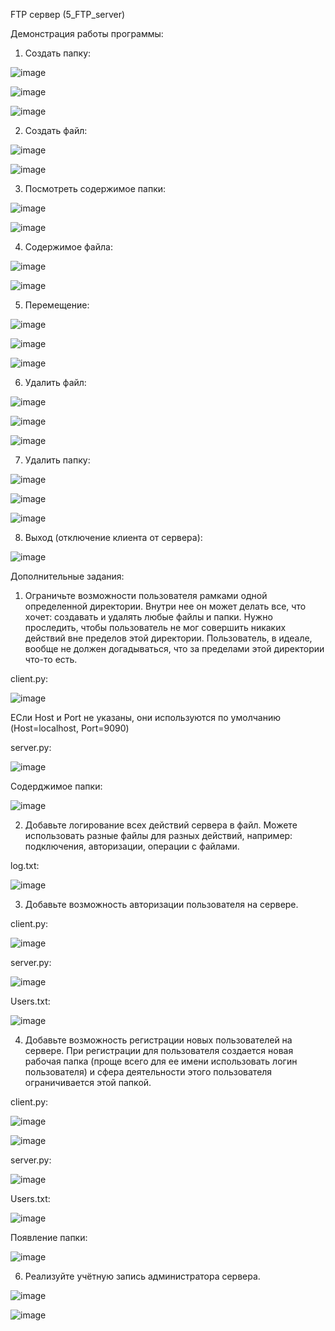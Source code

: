 FTP сервер (5_FTP_server)

Демонстрация работы программы:

1. Создать папку:

![image](https://user-images.githubusercontent.com/90133237/144722827-384d2ffa-a78e-4ffb-b353-362ca6e8b18e.png)

![image](https://user-images.githubusercontent.com/90133237/144722798-59f35978-f9f7-418a-9b40-2e47f8ad753d.png)

![image](https://user-images.githubusercontent.com/90133237/144722824-e98ea2d4-1613-425b-8afe-efc108785f01.png)

2. Создать файл:

![image](https://user-images.githubusercontent.com/90133237/144722965-fb68a5bb-ad6e-4932-8434-016e5a02f34f.png)

![image](https://user-images.githubusercontent.com/90133237/144722968-90fcf4bc-663a-4e7e-b534-21bf5088554a.png)

3. Посмотреть содержимое папки:

![image](https://user-images.githubusercontent.com/90133237/144722978-9d807b27-8310-4a30-9ba0-c10927f69daf.png)

![image](https://user-images.githubusercontent.com/90133237/144722968-90fcf4bc-663a-4e7e-b534-21bf5088554a.png)

4. Содержимое файла: 

![image](https://user-images.githubusercontent.com/90133237/144723010-b69c773b-22d1-4e15-9b72-3c47501ca8ed.png)

![image](https://user-images.githubusercontent.com/90133237/144723019-a547bb45-fcc7-4bdf-87a1-8da71673e4cd.png)

5. Перемещение:

![image](https://user-images.githubusercontent.com/90133237/144723071-fe4905b3-6ef4-4f76-b36e-a565333aed91.png)

![image](https://user-images.githubusercontent.com/90133237/144723078-e890f10b-6c70-4c24-8a7d-9c8e1b9a0cbd.png)

![image](https://user-images.githubusercontent.com/90133237/144723082-3d1d43f8-f8d9-450e-96fb-baa042796317.png)

6. Удалить файл:

![image](https://user-images.githubusercontent.com/90133237/144723111-fc5ad378-4fd7-4c47-ab61-1900afc34791.png)

![image](https://user-images.githubusercontent.com/90133237/144723085-078d9f73-f23b-455c-8dbf-4ecc7503eadd.png)

![image](https://user-images.githubusercontent.com/90133237/144723120-03c2f170-bc90-4ae6-adad-51aa6bd12478.png)

7. Удалить папку:

![image](https://user-images.githubusercontent.com/90133237/144723149-66a6d597-af52-4d3d-bb27-10f1ed575896.png)

![image](https://user-images.githubusercontent.com/90133237/144723127-92204753-593f-463e-9763-32983b5891da.png)

![image](https://user-images.githubusercontent.com/90133237/144723154-fb2d4263-0963-48cd-8710-802f14e35415.png)

8. Выход (отключение клиента от сервера):

![image](https://user-images.githubusercontent.com/90133237/144723162-96f7ca50-2590-40fb-bcb9-3cd349c9d5bb.png)

Дополнительные задания:
1. Ограничьте возможности пользователя рамками одной определенной директории. Внутри нее он может делать все, что хочет: создавать и удалять любые файлы и папки. Нужно проследить, чтобы пользователь не мог совершить никаких действий вне пределов этой директории. Пользователь, в идеале, вообще не должен догадываться, что за пределами этой директории что-то есть.

client.py:

![image](https://user-images.githubusercontent.com/90133237/144723634-3f50dcee-4723-43d3-b8f1-882d770c125c.png)

ЕСли Host и Port не указаны, они используются по умолчанию (Host=localhost, Port=9090)

server.py:

![image](https://user-images.githubusercontent.com/90133237/144723648-45dd6bc4-60ad-441a-a8e7-6de4db94db81.png)

Содерджимое папки:

![image](https://user-images.githubusercontent.com/90133237/144723659-ded9c831-45e1-44f9-8c8d-06d54317f5af.png)

2. Добавьте логирование всех действий сервера в файл. Можете использовать разные файлы для разных действий, например: подключения, авторизации, операции с файлами.

log.txt:

![image](https://user-images.githubusercontent.com/90133237/144723185-5fb3159c-ab2a-47f5-bdf6-f8e2cee8335f.png)

3. Добавьте возможность авторизации пользователя на сервере.

client.py:

![image](https://user-images.githubusercontent.com/90133237/144723265-101fbc77-a07a-4f53-b209-d71d448d644e.png)

server.py:

![image](https://user-images.githubusercontent.com/90133237/144723289-f15283ba-aaaf-44a0-99fd-dd4adc0faca4.png)

Users.txt:

![image](https://user-images.githubusercontent.com/90133237/144723326-5e6204a9-5d30-4209-82d5-6312ab00d28a.png)

4. Добавьте возможность регистрации новых пользователей на сервере. При регистрации для пользователя создается новая рабочая папка (проще всего для ее имени использовать логин пользователя) и сфера деятельности этого пользователя ограничивается этой папкой.

client.py:

![image](https://user-images.githubusercontent.com/90133237/144723446-9bb36c6a-4d4d-44f4-ad9c-a35344574e09.png)

![image](https://user-images.githubusercontent.com/90133237/144723522-ebad1283-ec54-47dd-971d-65c2afe1029a.png)

server.py:

![image](https://user-images.githubusercontent.com/90133237/144723527-9e5ebff9-5774-4c01-a079-652e13295dc0.png)

Users.txt:

![image](https://user-images.githubusercontent.com/90133237/144723473-75dc4774-6c55-4f9f-989d-32afc7418eb6.png)

Появление папки:

![image](https://user-images.githubusercontent.com/90133237/144723542-13c4e56f-a3f1-4f40-b9f9-acedfe35690a.png)

6. Реализуйте учётную запись администратора сервера.

![image](https://user-images.githubusercontent.com/90133237/144723545-d2a988e8-33bc-4be7-a8a8-bd1aab0b2ca8.png)

![image](https://user-images.githubusercontent.com/90133237/144723556-276df165-a8d6-407b-8b65-303a3d57a154.png)
